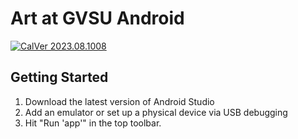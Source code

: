 # Art at GVSU Android

[![CalVer 2023.08.1008][img_version]][url_version]

## Getting Started

1. Download the latest version of Android Studio
2. Add an emulator or set up a physical device via USB debugging
3. Hit "Run 'app'" in the top toolbar.

[img_version]: https://img.shields.io/static/v1.svg?label=CalVer&message=2023.08.1008&color=blue
[url_version]: https://github.com/gvsucis/art-at-gvsu-android
